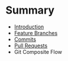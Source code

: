 # Summary

* [Introduction](README.md)
* [Feature Branches](feature_branches.md)
* [Commits](commits.md)
* [Pull Requests](pull_requests.md)
* Git Composite Flow

